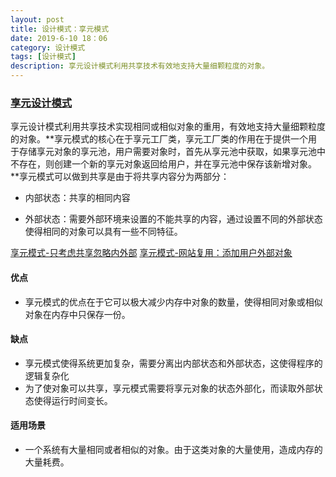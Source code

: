 ```yaml
---
layout: post
title: 设计模式：享元模式
date: 2019-6-10 18：06
category: 设计模式
tags: [设计模式]
description: 享元设计模式利用共享技术有效地支持大量细颗粒度的对象。
---
```




### [享元设计模式](https://design-patterns.readthedocs.io/zh_CN/latest/structural_patterns/flyweight.html)

​	享元设计模式利用共享技术实现相同或相似对象的重用，有效地支持大量细颗粒度的对象。**享元模式的核心在于享元工厂类，享元工厂类的作用在于提供一个用于存储享元对象的享元池，用户需要对象时，首先从享元池中获取，如果享元池中不存在，则创建一个新的享元对象返回给用户，并在享元池中保存该新增对象。**享元模式可以做到共享是由于将共享内容分为两部分：

- 内部状态：共享的相同内容

- 外部状态：需要外部环境来设置的不能共享的内容，通过设置不同的外部状态使得相同的对象可以具有一些不同特征。

[享元模式-只考虑共享忽略内外部](<https://github.com/DepInjoy/BaseHouse/blob/master/DesignPattern/%E4%BA%AB%E5%85%83%E6%A8%A1%E5%BC%8F/%E4%BA%AB%E5%85%83%E6%A8%A1%E5%BC%8F-%E7%BD%91%E7%AB%99%E5%A4%8D%E7%94%A8(%E5%8F%AA%E8%80%83%E8%99%91%E5%85%B1%E4%BA%AB).cpp>) [享元模式-网站复用：添加用户外部对象](<https://github.com/DepInjoy/BaseHouse/blob/master/DesignPattern/%E4%BA%AB%E5%85%83%E6%A8%A1%E5%BC%8F/%E4%BA%AB%E5%85%83%E6%A8%A1%E5%BC%8F-%E7%BD%91%E7%AB%99%E5%A4%8D%E7%94%A8(%E5%86%85%E5%A4%96%E9%83%A8).cpp>) 



#### 优点

- 享元模式的优点在于它可以极大减少内存中对象的数量，使得相同对象或相似对象在内存中只保存一份。



#### 缺点

- 享元模式使得系统更加复杂，需要分离出内部状态和外部状态，这使得程序的逻辑复杂化
- 为了使对象可以共享，享元模式需要将享元对象的状态外部化，而读取外部状态使得运行时间变长。



#### 适用场景

- 一个系统有大量相同或者相似的对象。由于这类对象的大量使用，造成内存的大量耗费。



